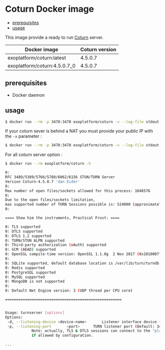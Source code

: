 # Coturn Docker image <!-- omit in toc -->

<!-- markdownlint-disable MD014 -->

- [prerequisites](#prerequisites)
- [usage](#usage)

This image provide a ready to run [Coturn](https://github.com/coturn/coturn) server.

| Docker image                 | Coturn version |
| ---------------------------- | -------------- |
| exoplatform/coturn:latest    | 4.5.0.7        |
| exoplatform/coturn:4.5.0.7_0 | 4.5.0.7        |

## prerequisites

- Docker daemon

## usage

```bash
$ docker run --rm -p 3478:3478 exoplatform/coturn -v --log-file stdout -X xxx.xxx.xxx.xxx
```

If your coturn sever is behind a NAT you must provide your public IP with the `-x` parameter :

```bash
$ docker run --rm -p 3478:3478 exoplatform/coturn -v --log-file stdout -X xxx.xxx.xxx.xxx
```

For all coturn server option :

```bash
$ docker run --rm exoplatform/coturn -h

0:
RFC 3489/5389/5766/5780/6062/6156 STUN/TURN Server
Version Coturn-4.5.0.7 'dan Eider'
0:
Max number of open files/sockets allowed for this process: 1048576
0:
Due to the open files/sockets limitation,
max supported number of TURN Sessions possible is: 524000 (approximately)
0:

==== Show him the instruments, Practical Frost: ====

0: TLS supported
0: DTLS supported
0: DTLS 1.2 supported
0: TURN/STUN ALPN supported
0: Third-party authorization (oAuth) supported
0: GCM (AEAD) supported
0: OpenSSL compile-time version: OpenSSL 1.1.0g  2 Nov 2017 (0x1010007f)
0:
0: SQLite supported, default database location is /var/lib/turn/turndb
0: Redis supported
0: PostgreSQL supported
0: MySQL supported
0: MongoDB is not supported
0:
0: Default Net Engine version: 3 (UDP thread per CPU core)

=====================================================


Usage: turnserver [options]
Options:
 -d, --listening-device	<device-name>		Listener interface device (NOT RECOMMENDED. Optional, Linux only).
 -p, --listening-port		<port>		TURN listener port (Default: 3478).
            Note: actually, TLS & DTLS sessions can connect to the "plain" TCP & UDP port(s), too,
            if allowed by configuration.

...
```
